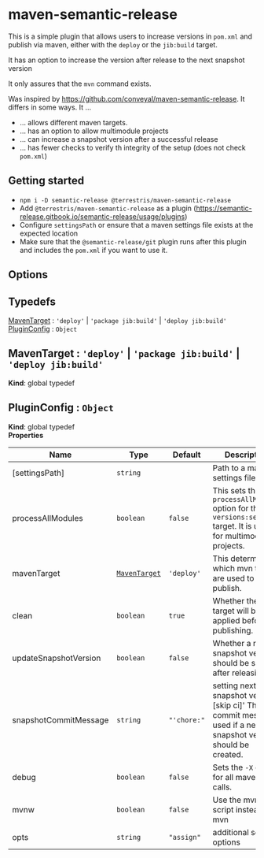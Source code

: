 # maven-semantic-release

This is a simple plugin that allows users to increase versions in `pom.xml` and publish via maven, either with the `deploy` or the `jib:build` target. 

It has an option to increase the version after release to the next snapshot version

It only assures that the `mvn` command exists.

Was inspired by https://github.com/conveyal/maven-semantic-release. It differs in some ways. It …
* … allows different maven targets.
* … has an option to allow multimodule projects
* … can increase a snapshot version after a successful release
* … has fewer checks to verify th integrity of the setup (does not check `pom.xml`)

## Getting started

* `npm i -D semantic-release @terrestris/maven-semantic-release`
* Add `@terrestris/maven-semantic-release` as a plugin (https://semantic-release.gitbook.io/semantic-release/usage/plugins)
* Configure `settingsPath` or ensure that a maven settings file exists at the expected location
* Make sure that the `@semantic-release/git` plugin runs after this plugin and includes the `pom.xml` if you want to use it.

## Options

<!-- AUTO_GENERATED_OPTIONS -->
## Typedefs

<dl>
<dt><a href="#MavenTarget">MavenTarget</a> : <code>&#x27;deploy&#x27;</code> | <code>&#x27;package jib:build&#x27;</code> | <code>&#x27;deploy jib:build&#x27;</code></dt>
<dd></dd>
<dt><a href="#PluginConfig">PluginConfig</a> : <code>Object</code></dt>
<dd></dd>
</dl>

<a name="MavenTarget"></a>

## MavenTarget : <code>&#x27;deploy&#x27;</code> \| <code>&#x27;package jib:build&#x27;</code> \| <code>&#x27;deploy jib:build&#x27;</code>
**Kind**: global typedef  
<a name="PluginConfig"></a>

## PluginConfig : <code>Object</code>
**Kind**: global typedef  
**Properties**

| Name | Type | Default | Description |
| --- | --- | --- | --- |
| [settingsPath] | <code>string</code> |  | Path to a maven settings file. |
| processAllModules | <code>boolean</code> | <code>false</code> | This sets the `processAllModules` option for the `versions:set` target. It is useful for multimodule projects. |
| mavenTarget | [<code>MavenTarget</code>](#MavenTarget) | <code>&#x27;deploy&#x27;</code> | This determines which mvn targets are used to publish. |
| clean | <code>boolean</code> | <code>true</code> | Whether the `clean` target will be applied before publishing. |
| updateSnapshotVersion | <code>boolean</code> | <code>false</code> | Whether a new snapshot version should be set after releasing. |
| snapshotCommitMessage | <code>string</code> | <code>&quot;&#x27;chore:&quot;</code> | setting next snapshot version [skip ci]' The commit message used if a new snapshot version should be created. |
| debug | <code>boolean</code> | <code>false</code> | Sets the `-X` option for all maven calls. |
| mvnw | <code>boolean</code> | <code>false</code> | Use the mvnw script instead of mvn |
| opts | <code>string</code> | <code>&quot;assign&quot;</code> | additional set of options |
<!-- AUTO_GENERATED_OPTIONS -->
